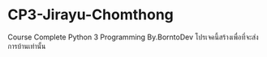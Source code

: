 # CP3-Jirayu-Chomthong
Course Complete Python 3 Programming By.BorntoDev
โปรเจคนี้สร้างเพื่อที่จะส่งการบ้านเท่านั้น
